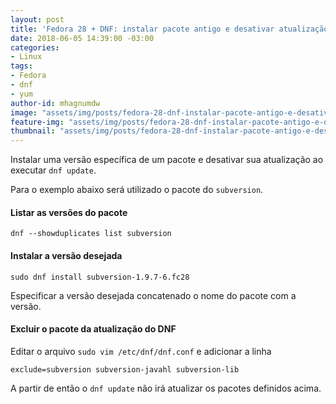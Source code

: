 ```yaml
---
layout: post
title: 'Fedora 28 + DNF: instalar pacote antigo e desativar atualização'
date: 2018-06-05 14:39:00 -03:00
categories:
- Linux
tags:
- Fedora
- dnf
- yum
author-id: mhagnumdw
image: "assets/img/posts/fedora-28-dnf-instalar-pacote-antigo-e-desativar-atualizacao/fedora-dnf-package-old-disable.png"
feature-img: "assets/img/posts/fedora-28-dnf-instalar-pacote-antigo-e-desativar-atualizacao/fedora-dnf-package-old-disable.png"
thumbnail: "assets/img/posts/fedora-28-dnf-instalar-pacote-antigo-e-desativar-atualizacao/fedora-dnf-package-old-disable.png"
---
```


Instalar uma versão específica de um pacote e desativar sua atualização ao executar `dnf update`.

<!--more-->

Para o exemplo abaixo será utilizado o pacote do `subversion`.

#### Listar as versões do pacote

```shell
dnf --showduplicates list subversion
```

#### Instalar a versão desejada

```shell
sudo dnf install subversion-1.9.7-6.fc28
```

Especificar a versão desejada concatenado o nome do pacote com a versão.

#### Excluir o pacote da atualização do DNF

Editar o arquivo `sudo vim /etc/dnf/dnf.conf` e adicionar a linha

```text
exclude=subversion subversion-javahl subversion-lib
```

A partir de então o `dnf update` não irá atualizar os pacotes definidos acima.
